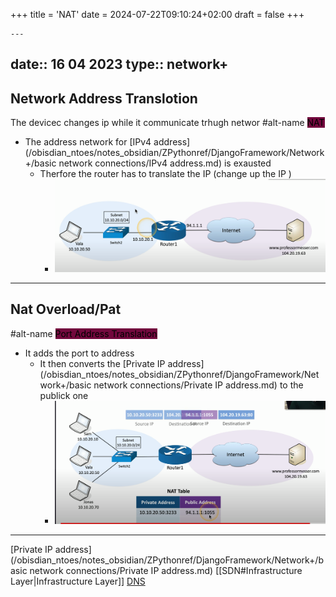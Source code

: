 +++
title = 'NAT'
date = 2024-07-22T09:10:24+02:00
draft = false
+++

    ---
date:: 16 04 2023
type:: network+
---

## Network Address Translotion 
The devicec changes ip while it communicate trhugh networ
#alt-name 
<mark style="background: #72083D;">NAT</mark>
- The address network for [IPv4 address](/obisdian_ntoes/notes_obsidian/ZPythonref/DjangoFramework/Network+/basic network connections/IPv4 address.md) is exausted
	- Therfore the router has to translate the IP (change up the IP )
		- ![NetwrokAdressTransloation_visual.png](/static/NetwrokAdressTransloation_visual.png)
--- 


## Nat Overload/Pat 
#alt-name <mark style="background: #72083D;">Port Address Translation </mark>
- It adds the port to address 
	- It then converts the [Private IP address](/obisdian_ntoes/notes_obsidian/ZPythonref/DjangoFramework/Network+/basic network connections/Private IP address.md) to the publick one 
		- ![Pasted_image_20230416210721.png](/static/Pasted_image_20230416210721.png)
 
 ---
 
 [Private IP address](/obisdian_ntoes/notes_obsidian/ZPythonref/DjangoFramework/Network+/basic network connections/Private IP address.md)
 [[SDN#Infrastructure Layer|Infrastructure Layer]] 
 [DNS](/obisdian_ntoes/notes_obsidian/ZPythonref/DjangoFramework/Network+/Phisicall/DNS.md)
